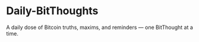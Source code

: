 # Daily-BitThoughts
A daily dose of Bitcoin truths, maxims, and reminders — one BitThought at a time.
